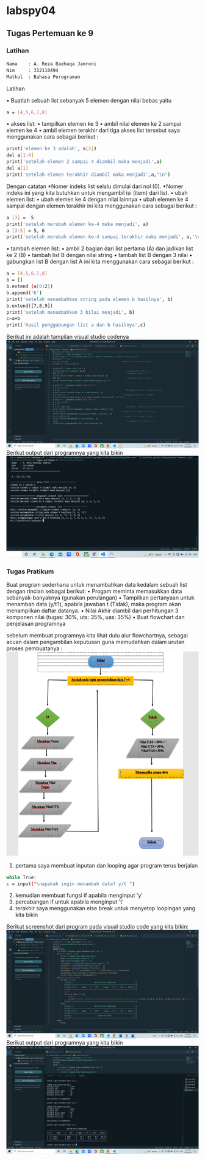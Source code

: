# labspy04
## Tugas Pertemuan ke 9
### Latihan
```sh
Nama    : A. Reza Baehaqa Jamroni
Nim     : 312110494
Matkul  : Bahasa Perograman
```
Latihan

• Buatlah sebuah list sebanyak 5 elemen dengan nilai bebas yaitu

```sh
a = [4,5,6,7,8]
```
• akses list:
    • tampilkan elemen ke 3
    • ambil nilai elemen ke 2 sampai elemen ke 4
    • ambil elemen terakhir
dari tiga akses list tersebut saya menggunakan cara sebagai berikut :
```sh 
print('elemen ke 3 adalah', a[2])                                           
del a[1:4]                                                                  
print('setelah elemen 2 sampai 4 diambil maka menjadi',a)                                                              
del a[1]                                                                    
print('setelah elemen terakhir diambil maka menjadi',a,"\n")
```
Dengan catatan 
*Nomer indeks list selalu dimulai dari nol (0).
*Nomer indeks ini yang kita butuhkan untuk mengambil isi (item) dari list.
• ubah elemen list:
    • ubah elemen ke 4 dengan nilai lainnya
    • ubah elemen ke 4 sampai dengan elemen terakhir
ini kita menggunakan cara sebagai berikut :
```sh
a [3] =  5                                                                  
print('setelah merubah elemen ke-4 maka menjadi', a)
a [3:5] = 5, 6                                                            
print('setelah merubah elemen ke-4 sampai terakhir maka menjadi', a,'\n')
```
• tambah elemen list:
    • ambil 2 bagian dari list pertama (A) dan jadikan list ke 2 (B)
    • tambah list B dengan nilai string
    • tambah list B dengan 3 nilai
    • gabungkan list B dengan list A
ini kita menggunakan cara sebagai berikut :
```sh
a = [4,5,6,7,8] 
b = []
b.extend (a[0:2])                                                           
b.append('6')                                                        
print('setelah menambahkan string pada elemen b hasilnya', b)
b.extend([7,8,9])                                                      
print('setelah menambahkan 3 bilai menjadi', b)
c=a+b                                                                       
print('hasil penggabungan list a dan b hasilnya',c)
```
Berikut ini adalah tampilan visual studio codenya
![Gambar 1](screenshot/ss1.png)
Berikut output dari programnya yang kita bikin
![Gambar 1](screenshot/ss2.png)

### Tugas Pratikum
Buat program sederhana untuk menambahkan data kedalam sebuah
list dengan rincian sebagai berikut:
• Progam meminta memasukkan data sebanyak-banyaknya (gunakan
perulangan)
• Tampilkan pertanyaan untuk menambah data (y/t?), apabila jawaban
t (Tidak), maka program akan menampilkan daftar datanya. • Nilai Akhir diambil dari perhitungan 3 komponen nilai (tugas: 30%,
uts: 35%, uas: 35%)
• Buat flowchart dan penjelasan programnya

sebelum membuat programnya kita lihat dulu alur flowchartnya, sebagai acuan dalam pengambilan keputusan guna memudahkan dalam urutan proses pembuatanya :
![Gambar 1](screenshot/ss3.png)
1. pertama saya membuat inputan dan looping agar program terus berjalan
```sh
while True: 
c = input("\napakah ingin menambah data? y/t ")
```
2. kemudian membuat fungsi if apabila menginput 'y'
3. percabangan if untuk apabila menginput 't'
4. terakhir saya menggunakan else break untuk menyetop loopingan yang kita bikin

Berikut screenshot dari program pada visual studio code yang kita bikin:
![Gambar 1](screenshot/ss4.png)
Berikut output dari programnya yang kita bikin
![Gambar 1](screenshot/ss5.png)

